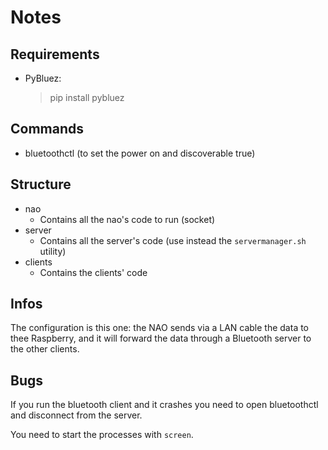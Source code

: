 # Notes

## Requirements
- PyBluez:
	> pip install pybluez

## Commands
- bluetoothctl (to set the power on and discoverable true)

## Structure
- nao
	- Contains all the nao's code to run (socket)
- server
	- Contains all the server's code (use instead the `servermanager.sh` utility)
- clients
	- Contains the clients' code

## Infos
The configuration is this one: the NAO sends via a LAN cable the data to thee Raspberry, and it will forward the data through a Bluetooth server to the other clients.

## Bugs
If you run the bluetooth client and it crashes you need to open bluetoothctl and disconnect from the server.

You need to start the processes with `screen`.
